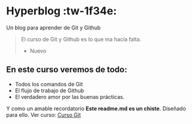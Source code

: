 # Hyperblog  :tw-1f34e:
Un blog para aprender de Git y Github
> El curso de Git y Github es lo que ma hacía falta.
> - Nuevo

## En este curso veremos de todo:
* Todos los comandos de Git
* El flujo de trabajo de Github
* El verdadero amor por las buenas prácticas.

Y como un amable recordatorio **Este readme.md es un chiste**. Diseñado para ello. Ver curso: [Curso Git](https://platzi.com/clases/1557-git-github/19977-readmemd-es-una-excelente-practica/ "Curso Git")
